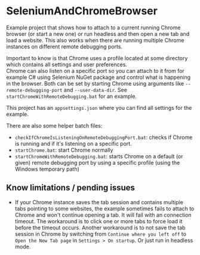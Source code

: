 # SeleniumAndChromeBrowser

Example project that shows how to attach to a current running Chrome browser (or start a new one) or run headless and then open a new tab and load a website.
This also works when there are running multiple Chrome instances on different remote debugging ports.

Important to know is that Chrome uses a profile located at some directory which contains all settings and user preferences.  
Chrome can also listen on a specific port so you can attach to it from for example C# using Selenium NuGet package and control what is happening in the browser.
Both can be set by starting Chrome using arguments like `--remote-debugging-port` and `--user-data-dir`.
See `startChromeWithRemoteDebugging.bat` for an example.

This project has an `appsettings.json` where you can find all settings for the example.

There are also some helper batch files:
- `checkIfChromeIsListeningOnRemoteDebuggingPort.bat`: checks if Chrome is running and if it's listening on a specific port.
- `startChrome.bat`: start Chrome normally
- `startChromeWithRemoteDebugging.bat`: starts Chrome on a default (or given) remote debugging port by using a specific profile (using the Windows temporary path)

## Know limitations / pending issues

- If your Chrome instance saves the tab session and contains multiple tabs pointing to some websites, the example sometimes fails to attach to Chrome and won't continue opening a tab.
It will fail with an connection timeout. The workaround is to click one or more tabs to force load it before the timeout occurs. 
Another workaround is to not save the tab session in Chrome by switching from `Continue where you left off` to `Open the New Tab page` in `Settings > On startup`.
Or just run in headless mode.